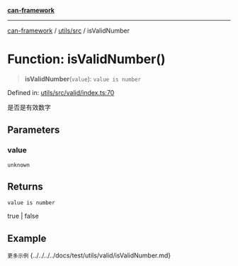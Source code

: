 [**can-framework**](../../../README.md)

***

[can-framework](../../../modules.md) / [utils/src](../README.md) / isValidNumber

# Function: isValidNumber()

> **isValidNumber**(`value`): `value is number`

Defined in: [utils/src/valid/index.ts:70](https://github.com/acanowl/acanowl-framework/blob/b5107a43a84c047f5172f446640c957c87bb9285/packages/utils/src/valid/index.ts#L70)

是否是有效数字

## Parameters

### value

`unknown`

## Returns

`value is number`

true | false

## Example

```更多示例```
{../../../../docs/test/utils/valid/isValidNumber.md}
